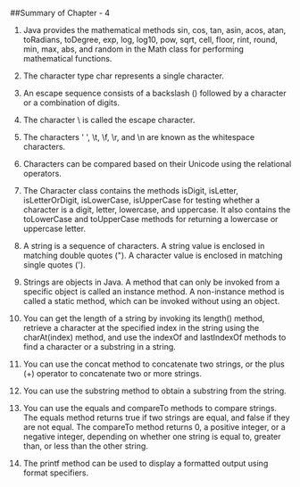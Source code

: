 ##Summary of Chapter - 4

1. Java provides the mathematical methods sin, cos, tan, asin, acos, atan, toRadians, toDegree, exp, log, log10, pow, sqrt, cell, floor, rint, round, min, max, abs, and random in the Math class for performing mathematical functions.   </br>

2. The character type char represents a single character.  </br>

3. An escape sequence consists of a backslash (\) followed by a character or a combination of digits.  </br>

4. The character \ is called the escape character.  </br>

5. The characters ' ', \t, \f, \r, and \n are known as the whitespace characters.  </br>

6. Characters can be compared based on their Unicode using the relational operators.  </br>

7. The Character class contains the methods isDigit, isLetter, isLetterOrDigit, isLowerCase, isUpperCase for testing whether a character is a digit, letter, lowercase, and uppercase. It also contains the toLowerCase and toUpperCase methods for returning a lowercase or uppercase letter.  </br>

8. A string is a sequence of characters. A string value is enclosed in matching double quotes ("). A character value is enclosed in matching single quotes (').  </br>

9. Strings are objects in Java. A method that can only be invoked from a specific object is called an instance method. A non-instance method is called a static method, which can be invoked without using an object.  </br>

10. You can get the length of a string by invoking its length() method, retrieve a character at the specified index in the string using the charAt(index) method, and use the indexOf and lastIndexOf methods to find a character or a substring in a string.  </br>

11. You can use the concat method to concatenate two strings, or the plus (+) operator to concatenate two or more strings.  </br>

12. You can use the substring method to obtain a substring from the string.  </br>

13. You can use the equals and compareTo methods to compare strings. The equals method returns true if two strings are equal, and false if they are not equal. The compareTo method returns 0, a positive integer, or a negative integer, depending on whether one string is equal to, greater than, or less than the other string.  </br>

14. The printf method can be used to display a formatted output using format specifiers.